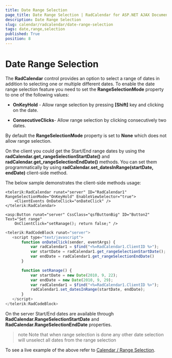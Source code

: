 ```yaml
---
title: Date Range Selection
page_title: Date Range Selection | RadCalendar for ASP.NET AJAX Documentation
description: Date Range Selection
slug: calendar/radcalendar/date-range-selection
tags: date,range,selection
published: True
position: 8
---
```


# Date Range Selection



The **RadCalendar** control provides an option to select
a range of dates in addition to selecting one or multiple different dates.
To enable the date range selection feature you need to set the
**RangeSelectionMode** property to one of the following
values:

* **OnKeyHold** - Allow range selection by pressing **[Shift]** key and clicking on the date.

* **ConsecutiveClicks**- Allow range selection by clicking consecutively two dates.

By default the **RangeSelectionMode** property is set to
**None** which does not allow range selection.



On the client you could get the Start/End range dates by using
the **radCalendar.get_rangeSelectionStartDate()** and
**radCalendar.get_rangeSelectionEndDate()** methods. You can set
them programmatically by using **radCalendar.set_datesInRange(startDate,
endDate)** client-side method.

The below sample demonstrates the client-side methods usage:

````ASPNET
<telerik:RadCalendar runat="server" ID="RadCalendar1" RangeSelectionMode="OnKeyHold" EnableViewSelector="true">
    <ClientEvents OnDateClick="onDateClick" />
</telerik:RadCalendar>

<asp:Button runat="server" CssClass="qsfButtonBig" ID="Button2" Text="Set range"
    OnClientClick="setRanage(); return false;" />
````



````JavaScript
<telerik:RadCodeBlock runat="server">
   <script type="text/javascript">
       function onDateClick(sender, eventArgs) {
           var radCalendar1 = $find("<%=RadCalendar1.ClientID %>");
           var startDate = radCalendar1.get_rangeSelectionStartDate();
           var endDate = radCalendar1.get_rangeSelectionEndDate()
       }

       function setRanage() {
           var startDate = new Date(2010, 9, 22);
           var endDate = new Date(2010, 9, 29);
           var radCalendar1 = $find("<%=RadCalendar1.ClientID %>");
           radCalendar1.set_datesInRange(startDate, endDate);
       }
   </script>
</telerik:RadCodeBlock>
````



On the server Start/End dates are available through
**RadCalendar.RangeSelectionStartDate** and
**RadCalendar.RangeSelectionEndDate** properties.

>note 
Note that when range selection is done any other date selection will unselect all dates from the range selection
>


To see a live example of the above refer to [Calendar / Range Selection](http://demos.telerik.com/aspnet-ajax/calendar/examples/functionality/rangeselection/defaultcs.aspx).
